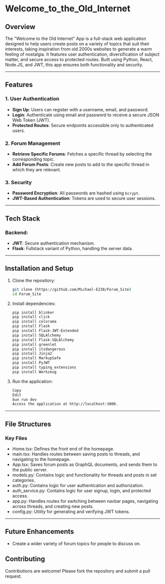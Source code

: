 # Welcome_to_the_Old_Internet

## Overview
The "Welcome to the Old Internet" App is a full-stack web application designed to help users create posts on a variety of topics that suit their interests, taking inspiration from old 2000s websites to generate a warm feeling of nostalgia. It features user authentication, diversification of subject matter, and secure access to protected routes. Built using Python, React, Node.JS, and JWT, this app ensures both functionality and security.

---

## Features
### 1. User Authentication
- **Sign Up**: Users can register with a username, email, and password.
- **Login**: Authenticate using email and password to receive a secure JSON Web Token (JWT).
- **Protected Routes**: Secure endpoints accessible only to authenticated users.

### 2. Forum Management
- **Retrieve Specific Forums**: Fetches a specific thread by selecting the corresponding topic.
- **Add Forum Posts**: Create new posts to add to the specific thread in which they are relevant.

### 3. Security
- **Password Encryption**: All passwords are hashed using `bcrypt`.
- **JWT-Based Authentication**: Tokens are used to secure user sessions.

---

## Tech Stack
### Backend:
- **JWT**: Secure authentication mechanism.
- **Flask**: Fullstack variant of Python, handling the server data.

---

## Installation and Setup

1. Clone the repository:
   ```bash
   git clone (https://github.com/Michael-E238/Forum_Site)
   cd Forum_Site

2. Install dependencies:

    ```bash
    pip install blinker
    pip install click
    pip install colorama
    pip install Flask
    pip install Flask-JWT-Extended
    pip install SQLAlchemy
    pip install Flask-SQLAlchemy
    pip install greenlet
    pip install itsdangerous
    pip install Jinja2
    pip install MarkupSafe
    pip install PyJWT
    pip install typing_extensions
    pip install Werkzeug

3. Run the application:

    ```bash
    Copy
    Edit
    bun run dev
    Access the application at http://localhost:3000.

---

## File Structures
### Key Files
- Home.tsx: Defines the front end of the homepage.
- main.tsx: Handles routes between saving posts to threads, and navigating to the homepage.
- App.tsx: Saves forum posts as GraphQL documents, and sends them to the public server.
- models.py: Contains logic and functionality for threads and posts in set categories.
- auth.py: Contains logic for user authentication and authorization.
- auth_service.py: Contains logic for user signup, login, and protected access.
- app.py: Handles routes for switching between navbar pages, navigating across threads, and creating new posts.
- config.py: Utility for generating and verifying JWT tokens.

---

## Future Enhancements
- Create a wider variety of forum topics for people to discuss on.

## Contributing
Contributions are welcome! Please fork the repository and submit a pull request.